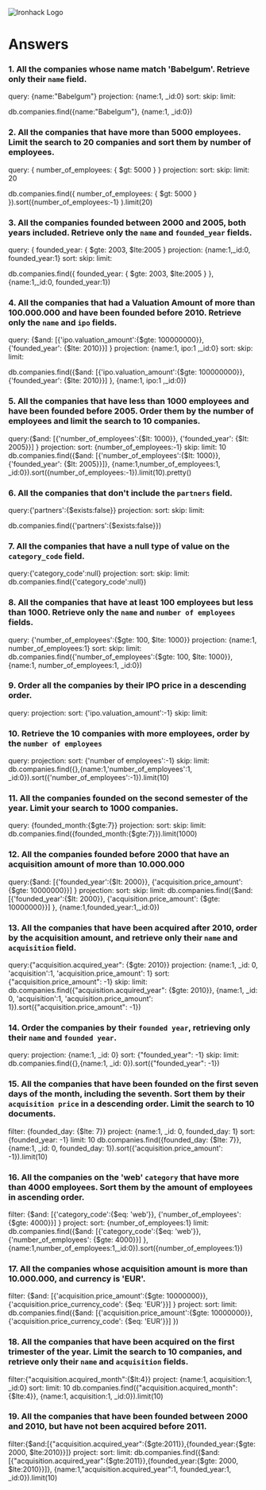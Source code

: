 ![Ironhack Logo](https://i.imgur.com/1QgrNNw.png)

# Answers

### 1. All the companies whose name match 'Babelgum'. Retrieve only their `name` field.

<!-- Your Code Goes Here -->
query: {name:"Babelgum"}
projection: {name:1, _id:0}
sort: 
skip: 
limit: 
<!-- command -->
db.companies.find({name:"Babelgum"}, {name:1, _id:0})

### 2. All the companies that have more than 5000 employees. Limit the search to 20 companies and sort them by **number of employees**.
query: { number_of_employees: { $gt: 5000 } }
projection: 
sort: 
skip: 
limit: 20
<!-- Your Code Goes Here -->
db.companies.find({ number_of_employees: { $gt: 5000 } }).sort({number_of_employees:-1} ).limit(20)
### 3. All the companies founded between 2000 and 2005, both years included. Retrieve only the `name` and `founded_year` fields.

<!-- Your Code Goes Here -->
query: { founded_year: { $gte: 2003, $lte:2005  } 
projection: {name:1,_id:0, founded_year:1}
sort: 
skip: 
limit: 
<!-- Your Code Goes Here -->
db.companies.find({ founded_year: { $gte: 2003, $lte:2005  } }, {name:1,_id:0, founded_year:1})

### 4. All the companies that had a Valuation Amount of more than 100.000.000 and have been founded before 2010. Retrieve only the `name` and `ipo` fields.
query: {$and: [{'ipo.valuation_amount':{$gte: 100000000}}, {'founded_year': {$lte: 2010}}] }
projection: {name:1, ipo:1 ,_id:0}
sort: 
skip: 
limit: 

<!-- Your Code Goes Here -->
db.companies.find({$and: [{'ipo.valuation_amount':{$gte: 100000000}}, {'founded_year': {$lte: 2010}}] }, {name:1, ipo:1 ,_id:0})
### 5. All the companies that have less than 1000 employees and have been founded before 2005. Order them by the number of employees and limit the search to 10 companies.

<!-- Your Code Goes Here -->
query:{$and: [{'number_of_employees':{$lt: 1000}}, {'founded_year': {$lt: 2005}}] }
projection: 
sort: {number_of_employees:-1}
skip: 
limit: 10
db.companies.find({$and: [{'number_of_employees':{$lt: 1000}}, {'founded_year': {$lt: 2005}}]}, {name:1,number_of_employees:1, _id:0}).sort({number_of_employees:-1}).limit(10).pretty()

### 6. All the companies that don't include the `partners` field.
query:{'partners':{$exists:false}}
projection: 
sort: 
skip: 
limit:
<!-- Your Code Goes Here -->
db.companies.find({'partners':{$exists:false}})
### 7. All the companies that have a null type of value on the `category_code` field.

<!-- Your Code Goes Here -->
query:{'category_code':null}
projection: 
sort: 
skip: 
limit:
db.companies.find({'category_code':null})

### 8. All the companies that have at least 100 employees but less than 1000. Retrieve only the `name` and `number of employees` fields.

<!-- Your Code Goes Here -->
query: {'number_of_employees':{$gte: 100, $lte: 1000}}
projection: {name:1, number_of_employees:1}
sort: 
skip: 
limit:
db.companies.find({'number_of_employees':{$gte: 100, $lte: 1000}}, {name:1, number_of_employees:1, _id:0})



### 9. Order all the companies by their IPO price in a descending order.

<!-- Your Code Goes Here -->
query: 
projection: 
sort: {'ipo.valuation_amount':-1}
skip: 
limit:
<!-- db.companies.find({},{name:1,'ipo.valuation_amount':-1,_id:0}).sort({'ipo.valuation_amount':-1}).limit(2) -->
### 10. Retrieve the 10 companies with more employees, order by the `number of employees`

<!-- Your Code Goes Here -->
query: 
projection: 
sort: {'number of employees':-1}
skip: 
limit:
 db.companies.find({},{name:1,'number_of_employees':1, _id:0}).sort({'number_of_employees':-1}).limit(10)
### 11. All the companies founded on the second semester of the year. Limit your search to 1000 companies.

<!-- Your Code Goes Here -->
query: {founded_month:{$gte:7}}
projection: 
sort: 
skip: 
limit:
db.companies.find({founded_month:{$gte:7}}).limit(1000)
<!-- ### 12. All the companies that have been 'deadpooled' after the third year. -->

<!-- Your Code Goes Here -->

### 12. All the companies founded before 2000 that have an acquisition amount of more than 10.000.000

<!-- Your Code Goes Here -->
query:{$and: [{'founded_year':{$lt: 2000}}, {'acquisition.price_amount': {$gte: 10000000}}] }
projection: 
sort: 
skip: 
limit: 
db.companies.find({$and: [{'founded_year':{$lt: 2000}}, {'acquisition.price_amount': {$gte: 10000000}}] }, {name:1,founded_year:1,_id:0})
### 13. All the companies that have been acquired after 2010, order by the acquisition amount, and retrieve only their `name` and `acquisition` field.

<!-- Your Code Goes Here -->
query:{"acquisition.acquired_year": {$gte: 2010}}
projection: {name:1, _id: 0, 'acquisition':1, 'acquisition.price_amount': 1}
sort: {"acquisition.price_amount": -1}
skip: 
limit: 
db.companies.find({"acquisition.acquired_year": {$gte: 2010}}, {name:1, _id: 0, 'acquisition':1, 'acquisition.price_amount': 1}).sort({"acquisition.price_amount": -1})
### 14. Order the companies by their `founded year`, retrieving only their `name` and `founded year`.

<!-- Your Code Goes Here -->
query:
projection: {name:1, _id: 0}
sort: {"founded_year": -1}
skip: 
limit: 
db.companies.find({},{name:1, _id: 0}).sort({"founded_year": -1})

### 15. All the companies that have been founded on the first seven days of the month, including the seventh. Sort them by their `acquisition price` in a descending order. Limit the search to 10 documents.

<!-- Your Code Goes Here -->
filter: {founded_day: {$lte: 7}}
project: {name:1, _id: 0,  founded_day: 1}
sort: {founded_year: -1}
limit: 10
db.companies.find({founded_day: {$lte: 7}}, {name:1, _id: 0,  founded_day: 1}).sort({'acquisition.price_amount': -1}).limit(10)

### 16. All the companies on the 'web' `category` that have more than 4000 employees. Sort them by the amount of employees in ascending order.

<!-- Your Code Goes Here -->
filter: {$and: [{'category_code':{$eq: 'web'}}, {'number_of_employees': {$gte: 4000}}] }
project: 
sort: {number_of_employees:1}
limit: 
db.companies.find({$and: [{'category_code':{$eq: 'web'}}, {'number_of_employees': {$gte: 4000}}] }, {name:1,number_of_employees:1,_id:0}).sort({number_of_employees:1})

### 17. All the companies whose acquisition amount is more than 10.000.000, and currency is 'EUR'.
<!-- Your Code Goes Here -->
filter: {$and: [{'acquisition.price_amount':{$gte: 10000000}}, {'acquisition.price_currency_code': {$eq: 'EUR'}}] }
project: 
sort: 
limit: 
db.companies.find({$and: [{'acquisition.price_amount':{$gte: 10000000}}, {'acquisition.price_currency_code': {$eq: 'EUR'}}] })


### 18. All the companies that have been acquired on the first trimester of the year. Limit the search to 10 companies, and retrieve only their `name` and `acquisition` fields.

<!-- Your Code Goes Here -->

filter:{"acquisition.acquired_month":{$lt:4}}
project: {name:1, acquisition:1, _id:0}
sort: 
limit: 10
db.companies.find({"acquisition.acquired_month":{$lte:4}}, {name:1, acquisition:1, _id:0}).limit(10)


### 19. All the companies that have been founded between 2000 and 2010, but have not been acquired before 2011.

<!-- Your Code Goes Here -->
filter:{$and:[{"acquisition.acquired_year":{$gte:2011}},{founded_year:{$gte: 2000, $lte:2010}}]}
project: 
sort: 
limit:
db.companies.find({$and:[{"acquisition.acquired_year":{$gte:2011}},{founded_year:{$gte: 2000, $lte:2010}}]}, {name:1,"acquisition.acquired_year":1, founded_year:1, _id:0}).limit(10)